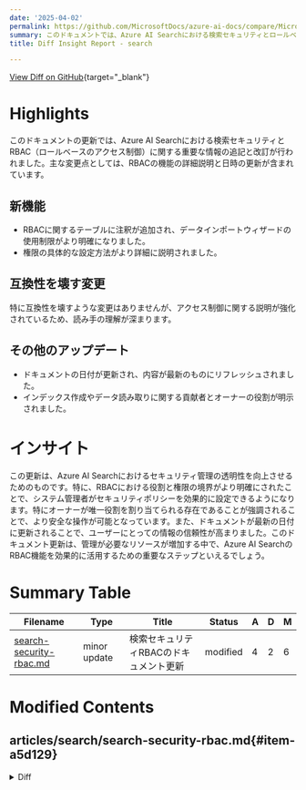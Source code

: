 ```yaml
---
date: '2025-04-02'
permalink: https://github.com/MicrosoftDocs/azure-ai-docs/compare/MicrosoftDocs:11d129c...MicrosoftDocs:63f4fcb
summary: このドキュメントでは、Azure AI Searchにおける検索セキュリティとロールベースのアクセス制御（RBAC）に関する重要な情報が追加・改訂されました。主な変更点は、RBACの機能に関する詳細説明と日付の更新です。新機能として、RBACに関するテーブルへの注釈追加や権限設定の具体的な説明が行われ、データインポートウィザードの利用制限が明確化されました。互換性を壊す変更はありませんが、アクセス制御の説明が強化され、理解が深まります。また、ドキュメントの日付更新によって内容が最新化され、インデックス作成やデータ読み取りに関する役割も明示されました。この更新により、セキュリティ管理の透明性が向上し、システム管理者はより効果的なセキュリティポリシーの設定が可能になります。
title: Diff Insight Report - search

---
```


[View Diff on GitHub](https://github.com/MicrosoftDocs/azure-ai-docs/compare/MicrosoftDocs:11d129c...MicrosoftDocs:63f4fcb){target="_blank"}

# Highlights
このドキュメントの更新では、Azure AI Searchにおける検索セキュリティとRBAC（ロールベースのアクセス制御）に関する重要な情報の追記と改訂が行われました。主な変更点としては、RBACの機能の詳細説明と日時の更新が含まれています。

## 新機能
- RBACに関するテーブルに注釈が追加され、データインポートウィザードの使用制限がより明確になりました。
- 権限の具体的な設定方法がより詳細に説明されました。

## 互換性を壊す変更
特に互換性を壊すような変更はありませんが、アクセス制御に関する説明が強化されているため、読み手の理解が深まります。

## その他のアップデート
- ドキュメントの日付が更新され、内容が最新のものにリフレッシュされました。
- インデックス作成やデータ読み取りに関する貢献者とオーナーの役割が明示されました。

# インサイト
この更新は、Azure AI Searchにおけるセキュリティ管理の透明性を向上させるためのものです。特に、RBACにおける役割と権限の境界がより明確にされたことで、システム管理者がセキュリティポリシーを効果的に設定できるようになります。特にオーナーが唯一役割を割り当てられる存在であることが強調されることで、より安全な操作が可能となっています。また、ドキュメントが最新の日付に更新されることで、ユーザーにとっての情報の信頼性が高まりました。このドキュメント更新は、管理が必要なリソースが増加する中で、Azure AI SearchのRBAC機能を効果的に活用するための重要なステップといえるでしょう。

# Summary Table
|  Filename  | Type |    Title    | Status | A  | D  | M  |
|------------|------|-------------|--------|----|----|----|
| [search-security-rbac.md](#item-a5d129) | minor update | 検索セキュリティRBACのドキュメント更新 | modified | 4 | 2 | 6 | 


# Modified Contents
## articles/search/search-security-rbac.md{#item-a5d129}

<details>
<summary>Diff</summary>
````diff
@@ -8,7 +8,7 @@ author: HeidiSteen
 ms.author: heidist
 ms.service: azure-ai-search
 ms.topic: how-to
-ms.date: 01/27/2025
+ms.date: 03/31/2025
 ms.custom: subject-rbac-steps, devx-track-azurepowershell
 ---
 
@@ -90,7 +90,7 @@ Combine these roles to get sufficient permissions for your use case.
 |List all objects on the resource |❌|❌|✅|✅|✅|
 |Access quotas and service statistics |❌|❌|✅|✅|❌|
 |Read/query an index |✅|✅|❌|❌|❌|
-|Upload data for indexing |❌|✅|❌|✅|❌|
+|Upload data for indexing <sup>1</sup>|❌|✅|❌|❌|❌|
 |Create or edit indexes/aliases |❌|❌|✅|✅|❌|
 |Create, edit and run indexers/data sources/skillsets |❌|❌|✅|✅|❌|
 |Create or edit synonym maps |❌|❌|✅|✅|❌|
@@ -103,6 +103,8 @@ Combine these roles to get sufficient permissions for your use case.
 |Configure private connections |❌|❌|✅|✅|❌|
 |Configure network security |❌|❌|✅|✅|❌|
 
+<sup>1</sup> In the Azure portal, an Owner or Contributor can run the Import data wizards that create and load indexes, even though they can't upload documents in other clients. Data connections in the wizard are made by the search service itself and not individual users. The wizards have the `Microsoft.Search/searchServices/indexes/documents/*` permission necessary for completing this task.
+
 Owners and Contributors grant the same permissions, except that only Owners can assign roles.
 
 <!-- Owners and Contributors can create, read, update, and delete objects in the Azure portal *if API keys are enabled*. the Azure portal uses keys on internal calls to data plane APIs. In you subsequently configure Azure AI Search to use "roles only", then Owner and Contributor won't be able to manage objects in the Azure portal using just those role assignments. The solution is to assign more roles, such as Search Index Data Reader, Search Index Data Contributor, and Search Service Contributor. -->
````
</details>

### Summary

```json
{
    "modification_type": "minor update",
    "modification_title": "検索セキュリティRBACのドキュメント更新"
}
```

### Explanation
この修正は、Azure AI Searchの検索セキュリティに関するRBAC（ロールベースのアクセス制御）ドキュメントの更新を含んでいます。具体的には、ドキュメントの日付が2025年1月27日から2025年3月31日に変更されています。また、RBACに関するテーブルの一部に注釈が追加され、データのインポートウィザードについての情報が明確に説明されています。この情報は、オーナーまたは貢献者がインデックスを作成・読み込みできるが、他のクライアントでは文書をアップロードできないことを示しています。さらに、オーナーが役割を割り当てる唯一の存在であることが強調され、ドキュメントの内容がより説明的になっています。これにより、ユーザーはどのように役割や権限が機能するのかをより理解できるようになります。


